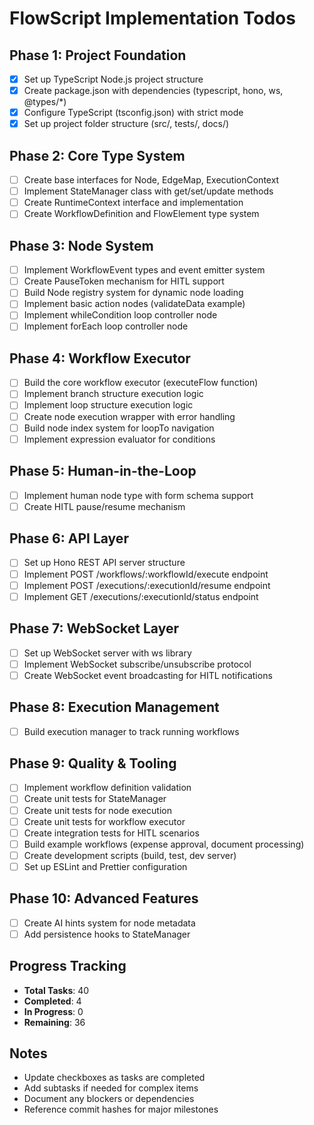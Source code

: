 # FlowScript Implementation Todos

## Phase 1: Project Foundation
- [x] Set up TypeScript Node.js project structure
- [x] Create package.json with dependencies (typescript, hono, ws, @types/*)
- [x] Configure TypeScript (tsconfig.json) with strict mode
- [x] Set up project folder structure (src/, tests/, docs/)

## Phase 2: Core Type System
- [ ] Create base interfaces for Node, EdgeMap, ExecutionContext
- [ ] Implement StateManager class with get/set/update methods
- [ ] Create RuntimeContext interface and implementation
- [ ] Create WorkflowDefinition and FlowElement type system

## Phase 3: Node System
- [ ] Implement WorkflowEvent types and event emitter system
- [ ] Create PauseToken mechanism for HITL support
- [ ] Build Node registry system for dynamic node loading
- [ ] Implement basic action nodes (validateData example)
- [ ] Implement whileCondition loop controller node
- [ ] Implement forEach loop controller node

## Phase 4: Workflow Executor
- [ ] Build the core workflow executor (executeFlow function)
- [ ] Implement branch structure execution logic
- [ ] Implement loop structure execution logic
- [ ] Create node execution wrapper with error handling
- [ ] Build node index system for loopTo navigation
- [ ] Implement expression evaluator for conditions

## Phase 5: Human-in-the-Loop
- [ ] Implement human node type with form schema support
- [ ] Create HITL pause/resume mechanism

## Phase 6: API Layer
- [ ] Set up Hono REST API server structure
- [ ] Implement POST /workflows/:workflowId/execute endpoint
- [ ] Implement POST /executions/:executionId/resume endpoint
- [ ] Implement GET /executions/:executionId/status endpoint

## Phase 7: WebSocket Layer
- [ ] Set up WebSocket server with ws library
- [ ] Implement WebSocket subscribe/unsubscribe protocol
- [ ] Create WebSocket event broadcasting for HITL notifications

## Phase 8: Execution Management
- [ ] Build execution manager to track running workflows

## Phase 9: Quality & Tooling
- [ ] Implement workflow definition validation
- [ ] Create unit tests for StateManager
- [ ] Create unit tests for node execution
- [ ] Create unit tests for workflow executor
- [ ] Create integration tests for HITL scenarios
- [ ] Build example workflows (expense approval, document processing)
- [ ] Create development scripts (build, test, dev server)
- [ ] Set up ESLint and Prettier configuration

## Phase 10: Advanced Features
- [ ] Create AI hints system for node metadata
- [ ] Add persistence hooks to StateManager

## Progress Tracking
- **Total Tasks**: 40
- **Completed**: 4
- **In Progress**: 0
- **Remaining**: 36

## Notes
- Update checkboxes as tasks are completed
- Add subtasks if needed for complex items
- Document any blockers or dependencies
- Reference commit hashes for major milestones
